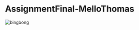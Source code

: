 # AssignmentFinal-MelloThomas

![bingbong](https://github.com/mello-jams/AssignmentFinal-MelloThomas/blob/main/assests/bingbong.jpg)
